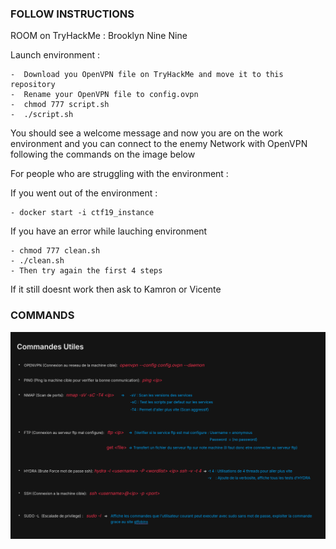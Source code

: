 ###   FOLLOW INSTRUCTIONS  ###

ROOM on TryHackMe : Brooklyn Nine Nine

Launch environment :
```
-  Download you OpenVPN file on TryHackMe and move it to this repository
-  Rename your OpenVPN file to config.ovpn
-  chmod 777 script.sh
-  ./script.sh
```
You should see a welcome message and now you are on the work environment and you can connect to the enemy Network with OpenVPN following the commands on the image below


For people who are struggling with the environment :

If you went out of the environment :
```
- docker start -i ctf19_instance
```

If you have an error while lauching environment
```
- chmod 777 clean.sh
- ./clean.sh
- Then try again the first 4 steps
```

If it still doesnt work then ask to Kamron or Vicente


###   COMMANDS   ####

![alt text](./commands.png)


